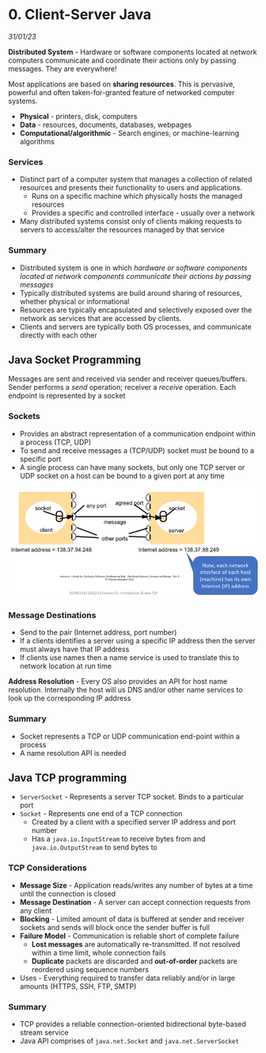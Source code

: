 # 0. Client-Server Java
_31/01/23_

**Distributed System** - Hardware or software components located at network computers communicate and coordinate their actions only by passing messages. They are everywhere!

Most applications are based on **sharing resources**. This is pervasive, powerful and often taken-for-granted feature of networked computer systems. 
- **Physical** - printers, disk, computers
- **Data** - resources, documents, databases, webpages
- **Computational/algorithmic** - Search engines, or machine-learning algorithms

### Services
- Distinct part of a computer system that manages a collection of related resources and presents their functionality to users and applications. 
	- Runs on a specific machine which physically hosts the managed resources
	- Provides a specific and controlled interface - usually over a network 
- Many distributed systems consist only of clients making requests to servers to access/alter the resources managed by that service

### Summary
- Distributed system is one in which *hardware or software components located at network components communicate their actions by passing messages*
- Typically distributed systems are build around sharing of resources, whether physical or informational
- Resources are typically encapsulated and selectively exposed over the network as services that are accessed by clients.
- Clients and servers are typically both OS processes, and communicate directly with each other

## Java Socket Programming
Messages are sent and received via sender and receiver queues/buffers. Sender performs a *send* operation; receiver a *receive* operation. Each endpoint is represented by a socket

### Sockets
- Provides an abstract representation of a communication endpoint within a process (TCP, UDP)
- To send and receive messages a (TCP/UDP) socket must be bound to a specific port
- A single process can have many sockets, but only one TCP server or UDP socket on a host can be bound to a given port at any time

![](../_resources/Pasted%20image%2020230131112654.png)

### Message Destinations
- Send to the pair (Internet address, port number)
- If a clients identifies a server using a specific IP address then the server must always have that IP address
- If clients use names then a name service is used to translate this to network location at run time

**Address Resolution** - Every OS also provides an API for host name resolution. Internally the host will us DNS and/or other name services to look up the corresponding IP address

### Summary
- Socket represents a TCP or UDP communication end-point within a process
- A name resolution API is needed

## Java TCP programming
- `ServerSocket` - Represents a server TCP socket. Binds to a particular port
- `Socket` - Represents one end of a TCP connection
	- Created by a client with a specified server IP address and port number
	- Has a `java.io.InputStream` to receive bytes from and `java.io.OutputStream` to send bytes to

### TCP Considerations
- **Message Size** - Application reads/writes any number of bytes at a time until the connection is closed
- **Message Destination** - A server can accept connection requests from any client
- **Blocking** - Limited amount of data is buffered at sender and receiver sockets and sends will block once the sender buffer is full
- **Failure Model** - Communication is reliable short of complete failure
	- **Lost messages** are automatically re-transmitted. If not resolved within a time limit, whole connection fails
	- **Duplicate** packets are discarded and **out-of-order** packets are reordered using sequence numbers
- Uses - Everything required to transfer data reliably and/or in large amounts (HTTPS, SSH, FTP, SMTP)

### Summary
- TCP provides a reliable connection-oriented bidirectional byte-based stream service
- Java API comprises of `java.net.Socket` and `java.net.ServerSocket`

